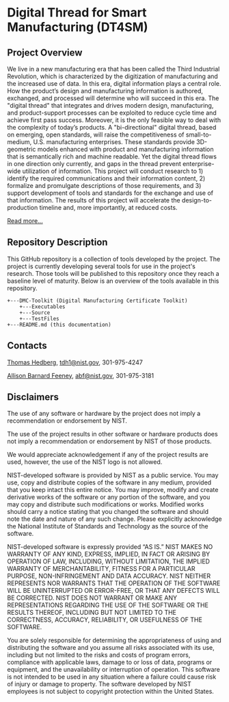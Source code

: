 # Digital Thread for Smart Manufacturing (DT4SM)

## Project Overview

We live in a new manufacturing era that has been called the Third Industrial Revolution, which is characterized by the digitization of manufacturing and the increased use of data. In this era, digital information plays a central role. How the product’s design and manufacturing information is authored, exchanged, and processed will determine who will succeed in this era. The "digital thread" that integrates and drives modern design, manufacturing, and product-support processes can be exploited to reduce cycle time and achieve first pass success.  Moreover, it is the only feasible way to deal with the complexity of today’s products. A "bi-directional" digital thread, based on emerging, open standards, will raise the competitiveness of small-to-medium, U.S. manufacturing enterprises. These standards provide 3D-geometric models enhanced with product and manufacturing information that is semantically rich and machine readable. Yet the digital thread flows in one direction only currently, and gaps in the thread prevent enterprise-wide utilization of information. This project will conduct research to 1) identify the required communications and their information content, 2) formalize and promulgate descriptions of those requirements, and 3) support development of tools and standards for the exchange and use of that information. The results of this project will accelerate the design-to-production timeline and, more importantly, at reduced costs.

[Read more...](http://www.nist.gov/el/msid/syseng/dtsm.cfm)

## Repository Description

This GitHub repository is a collection of tools developed by the project. The project is currently developing several tools for use in the project's research. Those tools will be published to this repository once they reach a baseline level of maturity. Below is an overview of the tools available in this repository.

```
+---DMC-Toolkit (Digital Manufacturing Certificate Toolkit)
    +---Executables
    +---Source
    +---TestFiles
+---README.md (this documentation)
```

## Contacts

[Thomas Hedberg](http://www.nist.gov/el/msid/syseng/dtsm.cfm), tdh1@nist.gov, 301-975-4247

[Allison Barnard Feeney](http://www.nist.gov/el/msid/syseng/abfeeney.cfm), abf@nist.gov, 301-975-3181

## Disclaimers

The use of any software or hardware by the project does not imply a recommendation or endorsement by NIST.

The use of the project results in other software or hardware products does not imply a recommendation or endorsement by NIST of those products.

We would appreciate acknowledgement if any of the project results are used, however, the use of the NIST logo is not allowed.

NIST-developed software is provided by NIST as a public service. You may use, copy and distribute copies of the software in any medium, provided that you keep intact this entire notice. You may improve, modify and create derivative works of the software or any portion of the software, and you may copy and distribute such modifications or works. Modified works should carry a notice stating that you changed the software and should note the date and nature of any such change. Please explicitly acknowledge the National Institute of Standards and Technology as the source of the software.

NIST-developed software is expressly provided “AS IS.” NIST MAKES NO WARRANTY OF ANY KIND, EXPRESS, IMPLIED, IN FACT OR ARISING BY OPERATION OF LAW, INCLUDING, WITHOUT LIMITATION, THE IMPLIED WARRANTY OF MERCHANTABILITY, FITNESS FOR A PARTICULAR PURPOSE, NON-INFRINGEMENT AND DATA ACCURACY. NIST NEITHER REPRESENTS NOR WARRANTS THAT THE OPERATION OF THE SOFTWARE WILL BE UNINTERRUPTED OR ERROR-FREE, OR THAT ANY DEFECTS WILL BE CORRECTED. NIST DOES NOT WARRANT OR MAKE ANY REPRESENTATIONS REGARDING THE USE OF THE SOFTWARE OR THE RESULTS THEREOF, INCLUDING BUT NOT LIMITED TO THE CORRECTNESS, ACCURACY, RELIABILITY, OR USEFULNESS OF THE SOFTWARE.

You are solely responsible for determining the appropriateness of using and distributing the software and you assume all risks associated with its use, including but not limited to the risks and costs of program errors, compliance with applicable laws, damage to or loss of data, programs or equipment, and the unavailability or interruption of operation. This software is not intended to be used in any situation where a failure could cause risk of injury or damage to property. The software developed by NIST employees is not subject to copyright protection within the United States.
